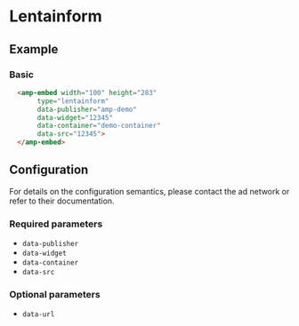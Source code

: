 <!---
Copyright 2019 The AMP HTML Authors. All Rights Reserved.
Licensed under the Apache License, Version 2.0 (the "License");
you may not use this file except in compliance with the License.
You may obtain a copy of the License at
      http://www.apache.org/licenses/LICENSE-2.0
Unless required by applicable law or agreed to in writing, software
distributed under the License is distributed on an "AS-IS" BASIS,
WITHOUT WARRANTIES OR CONDITIONS OF ANY KIND, either express or implied.
See the License for the specific language governing permissions and
limitations under the License.
-->

# Lentainform

## Example

### Basic

```html
  <amp-embed width="100" height="283"
       type="lentainform"
       data-publisher="amp-demo"
       data-widget="12345"
       data-container="demo-container"
       data-src="12345">
  </amp-embed>
```

## Configuration

For details on the configuration semantics, please contact the ad network or refer to their documentation.

### Required parameters

- `data-publisher`
- `data-widget`
- `data-container`
- `data-src`

### Optional parameters

- `data-url`
